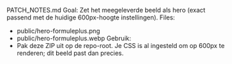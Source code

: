 PATCH_NOTES.md
Goal: Zet het meegeleverde beeld als hero (exact passend met de huidige 600px-hoogte instellingen).
Files:
- public/hero-formuleplus.png
- public/hero-formuleplus.webp
Gebruik:
- Pak deze ZIP uit op de repo-root. Je CSS is al ingesteld om op 600px te renderen; dit beeld past dan precies.

